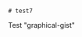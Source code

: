                                                                                                                                                                                                                                                                                                                                                                                                                                                                              # test7
Test "graphical-gist"